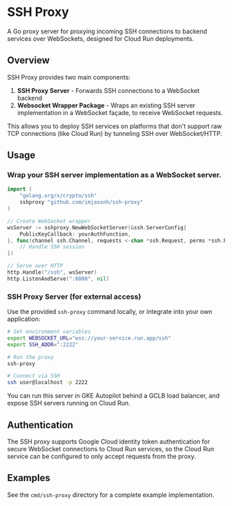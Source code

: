 # SSH Proxy

A Go proxy server for proxying incoming SSH connections to backend services over WebSockets, designed for Cloud Run deployments.

## Overview

SSH Proxy provides two main components:

1. **SSH Proxy Server** - Forwards SSH connections to a WebSocket backend
2. **Websocket Wrapper Package** - Wraps an existing SSH server implementation in a WebSocket façade, to receive WebSocket requests.

This allows you to deploy SSH services on platforms that don't support raw TCP connections (like Cloud Run) by tunneling SSH over WebSocket/HTTP.

## Usage

### Wrap your SSH server implementation as a WebSocket server.

```go
import (
    "golang.org/x/crypto/ssh"
    sshproxy "github.com/imjasonh/ssh-proxy"
)

// Create WebSocket wrapper
wsServer := sshproxy.NewWebSocketServer(&ssh.ServerConfig{
    PublicKeyCallback: yourAuthFunction,
}, func(channel ssh.Channel, requests <-chan *ssh.Request, perms *ssh.Permissions) {
    // Handle SSH session
})

// Serve over HTTP
http.Handle("/ssh", wsServer)
http.ListenAndServe(":8080", nil)
```

### SSH Proxy Server (for external access)

Use the provided `ssh-proxy` command locally, or integrate into your own application:

```bash
# Set environment variables
export WEBSOCKET_URL="wss://your-service.run.app/ssh"
export SSH_ADDR=":2222"

# Run the proxy
ssh-proxy

# Connect via SSH
ssh user@localhost -p 2222
```

You can run this server in GKE Autopilot behind a GCLB load balancer, and expose SSH servers running on Cloud Run.
## Authentication

The SSH proxy supports Google Cloud identity token authentication for secure WebSocket connections to Cloud Run services, so the Cloud Run service can be configured to only accept requests from the proxy.

## Examples

See the `cmd/ssh-proxy` directory for a complete example implementation.
